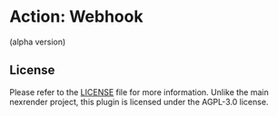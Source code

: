 # Action: Webhook

(alpha version)


## License

Please refer to the [LICENSE](LICENSE) file for more information. Unlike the main nexrender project, this plugin is licensed under the AGPL-3.0 license.
